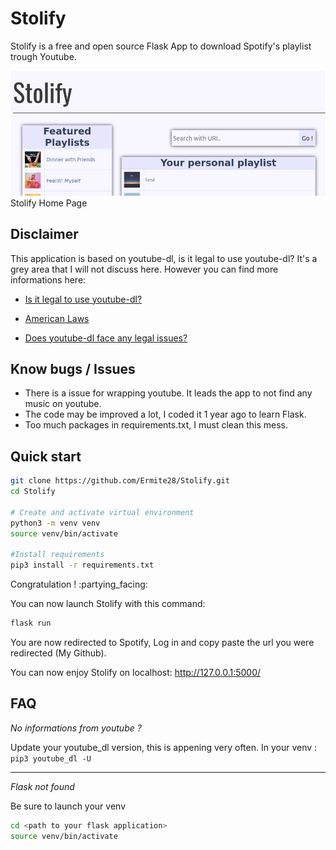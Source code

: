 # Stolify
Stolify is a free and open source Flask App to download Spotify's playlist trough Youtube.

![Home Page](illustration.png)
Stolify Home Page

## Disclaimer
This application is based on youtube-dl, is it legal to use youtube-dl? It's a grey area that I will not
discuss here. However you can find more informations here:  

* [Is it legal to use youtube-dl?](https://www.reddit.com/r/youtubedl/comments/k4rq23/is_it_legal_to_use_youtubedl/)

* [American Laws](https://www.eff.org/deeplinks/2020/11/github-youtube-dl-takedown-isnt-just-problem-american-law)

* [Does youtube-dl face any legal issues?](https://www.quora.com/Does-youtube-dl-face-any-legal-issues?share=1)

## Know bugs / Issues
*   There is a issue for wrapping youtube. It leads the app to not find any music on youtube.
*   The code may be improved a lot, I coded it 1 year ago to learn Flask.
*   Too much packages in requirements.txt, I must clean this mess.

## Quick start

```bash
git clone https://github.com/Ermite28/Stolify.git
cd Stolify

# Create and activate virtual environment
python3 -m venv venv
source venv/bin/activate

#Install requirements
pip3 install -r requirements.txt 
```
Congratulation ! :partying_facing:

You can now launch Stolify with this command:

```bash
flask run
```
You are now redirected to Spotify, Log in and copy paste the url you were redirected (My Github). 

You can now enjoy Stolify on localhost:
http://127.0.0.1:5000/


## FAQ

*No informations from youtube ?*

Update your youtube_dl version, this is appening very often. 
In your venv : `pip3 youtube_dl -U`

----------

*Flask not found*

Be sure to launch your venv
```bash
cd <path to your flask application>
source venv/bin/activate
```
